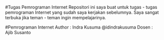 #Tugas Pemrograman Internet
Repositori ini saya buat untuk tugas - tugas pemrograman Internet yang sudah saya kerjakan sebelumnya.
Saya sangat terbuka jika teman - teman ingin mempelajarinya.

#Pemrograman Internet
Author : Indra Kusuma @idindrakusuma
Dosen : Ajib Susanto
